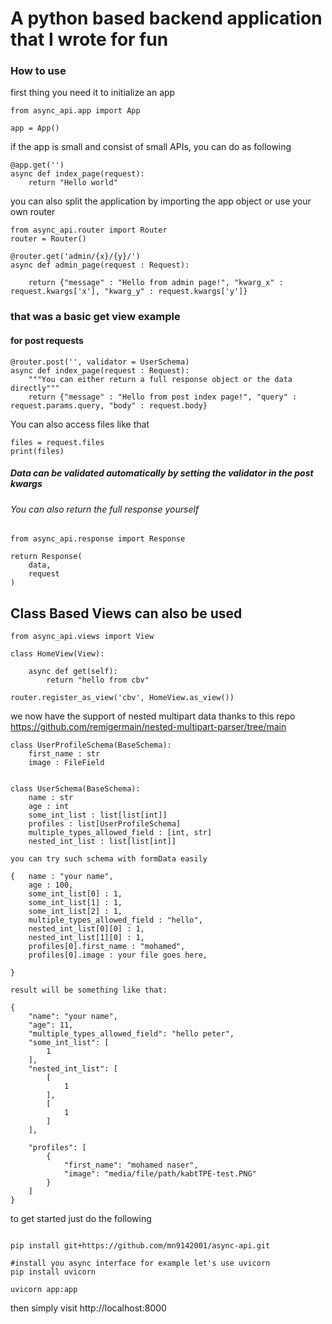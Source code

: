 # A python based backend application that I wrote for fun

### How to use
first thing you need it to initialize an app

```
from async_api.app import App

app = App()
```


if the app is small and consist of small APIs, you can do as following
```
@app.get('')
async def index_page(request):
    return "Hello world"
```

you can also split the application by importing the app object or use your own router

```
from async_api.router import Router
router = Router()

@router.get('admin/{x}/{y}/')
async def admin_page(request : Request):
    
    return {"message" : "Hello from admin page!", "kwarg_x" : request.kwargs['x'], "kwarg_y" : request.kwargs['y']}
```

### that was a basic get view example

#### for post requests
```
@router.post('', validator = UserSchema)
async def index_page(request : Request):
    """You can either return a full response object or the data directly"""
    return {"message" : "Hello from post index page!", "query" : request.params.query, "body" : request.body}
```

You can also access files like that

```
files = request.files
print(files)
```

##### Data can be validated automatically by setting the validator in the post kwargs

###### You can also return the full response yourself

```
from async_api.response import Response

return Response(
    data,
    request
)
```

## Class Based Views can also be used
```
from async_api.views import View

class HomeView(View):
    
    async def get(self):        
        return "hello from cbv"    

router.register_as_view('cbv', HomeView.as_view())
```

we now have the support of nested multipart data thanks to this repo https://github.com/remigermain/nested-multipart-parser/tree/main
```
class UserProfileSchema(BaseSchema):
    first_name : str
    image : FileField


class UserSchema(BaseSchema):
    name : str
    age : int
    some_int_list : list[list[int]]
    profiles : list[UserProfileSchema]
    multiple_types_allowed_field : [int, str]
    nested_int_list : list[list[int]]

you can try such schema with formData easily

{   name : "your name",
    age : 100,
    some_int_list[0] : 1,
    some_int_list[1] : 1,
    some_int_list[2] : 1,
    multiple_types_allowed_field : "hello",
    nested_int_list[0][0] : 1,
    nested_int_list[1][0] : 1,
    profiles[0].first_name : "mohamed",
    profiles[0].image : your file goes here,

}

result will be something like that:

{
    "name": "your name",
    "age": 11,
    "multiple_types_allowed_field": "hello peter",
    "some_int_list": [
        1
    ],
    "nested_int_list": [
        [
            1
        ],
        [
            1
        ]
    ],

    "profiles": [
        {
            "first_name": "mohamed naser",
            "image": "media/file/path/kabtTPE-test.PNG"
        }
    ]
}

```


to get started just do the following

```

pip install git+https://github.com/mn9142001/async-api.git

#install you async interface for example let's use uvicorn
pip install uvicorn

uvicorn app:app 
```

then simply visit http://localhost:8000


